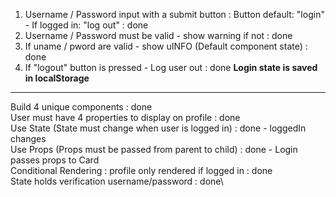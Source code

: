 1. Username / Password input with a submit button : Button default: "login" - If logged in: "log out" : done
2. Username / Password must be valid - show warning if not : done
3. If uname / pword are valid - show uINFO (Default component state) : done
4. If "logout" button is pressed - Log user out : done **Login state is saved in localStorage**


--------------------------------------------------------------------------------------------------------
Build 4 unique components : done\
User must have 4 properties to display on profile : done\
Use State (State must change when user is logged in) : done - loggedIn changes\
Use Props (Props must be passed from parent to child) : done - Login passes props to Card\
Conditional Rendering : profile only rendered if logged in : done\
State holds verification username/password : done\
